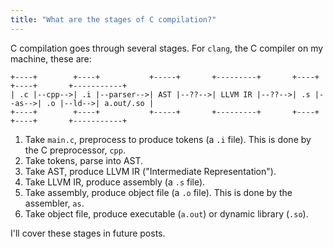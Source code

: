 ```yaml
---
title: "What are the stages of C compilation?"
---
```


C compilation goes through several stages. For `clang`, the C compiler on my machine, these are:

```
+----+        +----+           +-----+       +---------+       +----+       +----+       +-----------+
| .c |--cpp-->| .i |--parser-->| AST |--??-->| LLVM IR |--??-->| .s |--as-->| .o |--ld-->| a.out/.so |
+----+        +----+           +-----+       +---------+       +----+       +----+       +-----------+
```

1. Take `main.c`, preprocess to produce tokens (a `.i` file). This is done by the C preprocessor, `cpp`.
2. Take tokens, parse into AST.
3. Take AST, produce LLVM IR ("Intermediate Representation").
4. Take LLVM IR, produce assembly (a `.s` file).
5. Take assembly, produce object file (a `.o` file). This is done by the assembler, `as`.
6. Take object file, produce executable (`a.out`) or dynamic library (`.so`).

I'll cover these stages in future posts.
